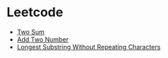 # Leetcode

* [Two Sum](algo-ds/leetcode/two-sum.md)
* [Add Two Number](algo-ds/leetcode/add-two-numbers.md)
* [Longest Substring Without Repeating Characters](algo-ds/leetcode/longest-substring-without-repeating-characters.md)
